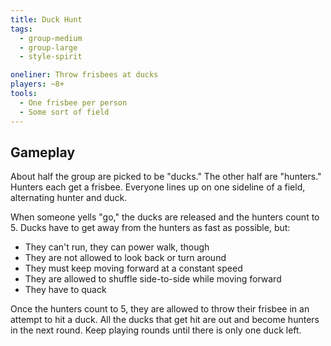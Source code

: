 ```yaml
---
title: Duck Hunt
tags:
  - group-medium
  - group-large
  - style-spirit

oneliner: Throw frisbees at ducks
players: ~8+
tools:
  - One frisbee per person
  - Some sort of field
---
```

## Gameplay
About half the group are picked to be "ducks." The other half are "hunters." Hunters each get a frisbee. Everyone lines up on one sideline of a field, alternating hunter and duck.

When someone yells "go," the ducks are released and the hunters count to 5. Ducks have to get away from the hunters as fast as possible, but:

- They can't run, they can power walk, though
- They are not allowed to look back or turn around
- They must keep moving forward at a constant speed
- They are allowed to shuffle side-to-side while moving forward
- They have to quack

Once the hunters count to 5, they are allowed to throw their frisbee in an attempt to hit a duck. All the ducks that get hit are out and become hunters in the next round. Keep playing rounds until there is only one duck left.
